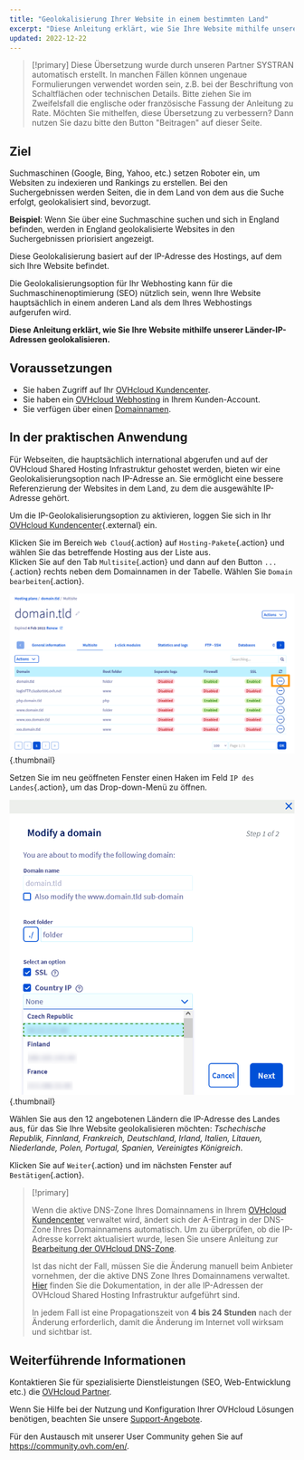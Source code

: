 ```yaml
---
title: "Geolokalisierung Ihrer Website in einem bestimmten Land"
excerpt: "Diese Anleitung erklärt, wie Sie Ihre Website mithilfe unserer geolokalisierten IP-Adressen geolokalisieren"
updated: 2022-12-22
---
```


> [!primary]
> Diese Übersetzung wurde durch unseren Partner SYSTRAN automatisch erstellt. In manchen Fällen können ungenaue Formulierungen verwendet worden sein, z.B. bei der Beschriftung von Schaltflächen oder technischen Details. Bitte ziehen Sie im Zweifelsfall die englische oder französische Fassung der Anleitung zu Rate. Möchten Sie mithelfen, diese Übersetzung zu verbessern? Dann nutzen Sie dazu bitte den Button "Beitragen" auf dieser Seite.
>

## Ziel

Suchmaschinen (Google, Bing, Yahoo, etc.) setzen Roboter ein, um Websiten zu indexieren und Rankings zu erstellen. Bei den Suchergebnissen werden Seiten, die in dem Land von dem aus die Suche erfolgt, geolokalisiert sind, bevorzugt.

**Beispiel**: Wenn Sie über eine Suchmaschine suchen und sich in England befinden, werden in England geolokalisierte Websites in den Suchergebnissen priorisiert angezeigt.

Diese Geolokalisierung basiert auf der IP-Adresse des Hostings, auf dem sich Ihre Website befindet.

Die Geolokalisierungsoption für Ihr Webhosting kann für die Suchmaschinenoptimierung (SEO) nützlich sein, wenn Ihre Website hauptsächlich in einem anderen Land als dem Ihres Webhostings aufgerufen wird.

**Diese Anleitung erklärt, wie Sie Ihre Website mithilfe unserer Länder-IP-Adressen geolokalisieren.**

## Voraussetzungen

- Sie haben Zugriff auf Ihr [OVHcloud Kundencenter](/links/manager).
- Sie haben ein [OVHcloud Webhosting](/links/web/hosting) in Ihrem Kunden-Account.
- Sie verfügen über einen [Domainnamen](https://www.ovhcloud.com/de/domains/).

## In der praktischen Anwendung

Für Webseiten, die hauptsächlich international abgerufen und auf der OVHcloud Shared Hosting Infrastruktur gehostet werden, bieten wir eine Geolokalisierungsoption nach IP-Adresse an. Sie ermöglicht eine bessere Referenzierung der Websites in dem Land, zu dem die ausgewählte IP-Adresse gehört.

Um die IP-Geolokalisierungsoption zu aktivieren, loggen Sie sich in Ihr [OVHcloud Kundencenter](/links/manager){.external} ein.

Klicken Sie im Bereich `Web Cloud`{.action} auf `Hosting-Pakete`{.action} und wählen Sie das betreffende Hosting aus der Liste aus.<br>
Klicken Sie auf den Tab `Multisite`{.action} und dann auf den Button `...`{.action} rechts neben dem Domainnamen in der Tabelle. Wählen Sie `Domain bearbeiten`{.action}.

![Hosting-Multisites](images/modify-a-domain.png){.thumbnail}

Setzen Sie im neu geöffneten Fenster einen Haken im Feld `IP des Landes`{.action}, um das Drop-down-Menü zu öffnen.

![geolokation option](images/country-ip-selection.png){.thumbnail}

Wählen Sie aus den 12 angebotenen Ländern die IP-Adresse des Landes aus, für das Sie Ihre Website geolokalisieren möchten: *Tschechische Republik, Finnland, Frankreich, Deutschland, Irland, Italien, Litauen, Niederlande, Polen, Portugal, Spanien, Vereinigtes Königreich*.

Klicken Sie auf `Weiter`{.action} und im nächsten Fenster auf `Bestätigen`{.action}.

>[!primary]
>
> Wenn die aktive DNS-Zone Ihres Domainnamens in Ihrem [OVHcloud Kundencenter](/links/manager) verwaltet wird, ändert sich der A-Eintrag in der DNS-Zone Ihres Domainnamens automatisch. Um zu überprüfen, ob die IP-Adresse korrekt aktualisiert wurde, lesen Sie unsere Anleitung zur [Bearbeitung der OVHcloud DNS-Zone](/pages/web_cloud/domains/dns_zone_edit).
>
> Ist das nicht der Fall, müssen Sie die Änderung manuell beim Anbieter vornehmen, der die aktive DNS Zone Ihres Domainnamens verwaltet. [Hier](/pages/web_cloud/web_hosting/clusters_and_shared_hosting_IP) finden Sie die Dokumentation, in der alle IP-Adressen der OVHcloud Shared Hosting Infrastruktur aufgeführt sind.
>
> In jedem Fall ist eine Propagationszeit von **4 bis 24 Stunden** nach der Änderung erforderlich, damit die Änderung im Internet voll wirksam und sichtbar ist.
>

## Weiterführende Informationen

Kontaktieren Sie für spezialisierte Dienstleistungen (SEO, Web-Entwicklung etc.) die [OVHcloud Partner](/links/partner).

Wenn Sie Hilfe bei der Nutzung und Konfiguration Ihrer OVHcloud Lösungen benötigen, beachten Sie unsere [Support-Angebote](/links/support).

Für den Austausch mit unserer User Community gehen Sie auf <https://community.ovh.com/en/>.